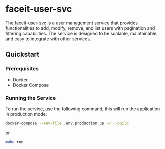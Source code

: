 # faceit-user-svc

The faceit-user-svc is a user management service that provides functionalities to add, modify, remove, and list users with pagination and filtering capabilities. The service is designed to be scalable, maintainable, and easy to integrate with other services.

## Quickstart

### Prerequisites

- Docker
- Docker Compose

### Running the Service

To run the service, use the following command, this will run the application in production mode:

```sh
docker-compose --env-file .env.production up -d --build
```
or

```sh
make run
```

